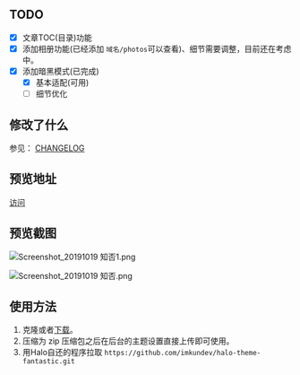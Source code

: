 ## TODO
- [x] 文章TOC(目录)功能
- [x] 添加相册功能(已经添加 `域名/photos`可以查看)、细节需要调整，目前还在考虑中。
- [x] 添加暗黑模式(已完成)
    - [x] 基本适配(可用)
    - [ ] 细节优化

## 修改了什么
 参见： [CHANGELOG](https://github.com/imkundev/halo-theme-fantastic/blob/master/CHANGELOG.md)
## 预览地址
[访问](https://www.imkun.dev)

## 预览截图
![Screenshot_20191019 知否1.png](https://www.imkun.dev/upload/2019/10/Screenshot_2019-10-19%20%E7%9F%A5%E5%90%A6(1)-6ab44dfe61584f40aa80eee0f4e8b03c.png)

![Screenshot_20191019 知否.png](https://www.imkun.dev/upload/2019/10/Screenshot_2019-10-19%20%E7%9F%A5%E5%90%A6-d922f147a53d4a7490d1ad0eeb0d4acf.png)

## 使用方法
1. 克隆或者[下载](https://codeload.github.com/imkundev/halo-theme-fantastic/zip/master)。
2. 压缩为 zip 压缩包之后在后台的主题设置直接上传即可使用。
3. 用Halo自还的程序拉取 `https://github.com/imkundev/halo-theme-fantastic.git`
